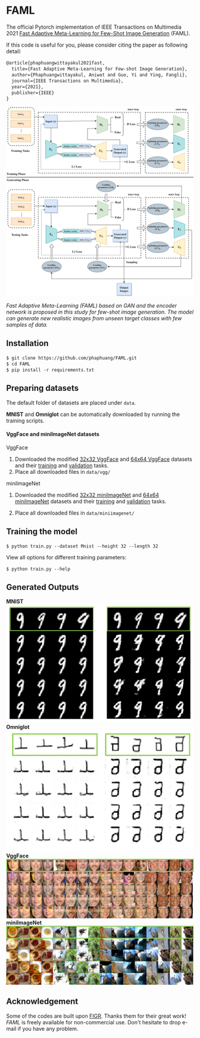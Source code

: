 # FAML
The official Pytorch implementation of IEEE Transactions on Multimedia 2021 [Fast Adaptive Meta-Learning for Few-Shot Image Generation](https://ieeexplore.ieee.org/abstract/document/9424414/) (FAML).

If this code is useful for you, please consider citing the paper as following detail:
```
@article{phaphuangwittayakul2021fast,
  title={Fast Adaptive Meta-Learning for Few-shot Image Generation},
  author={Phaphuangwittayakul, Aniwat and Guo, Yi and Ying, Fangli},
  journal={IEEE Transactions on Multimedia},
  year={2021},
  publisher={IEEE}
}
```

![alt text](imgs/Encoder_GAN.jpg)

<em>Fast Adaptive Meta-Learning (FAML) based on GAN and the encoder network is proposed in this study for few-shot image generation. The model can generate new realistic images from unseen target classes with few samples of data.</em>

## Installation

    $ git clone https://github.com/phaphuang/FAML.git
    $ cd FAML
    $ pip install -r requirements.txt

## Preparing datasets
The default folder of datasets are placed under `data`.

**MNIST** and **Omniglot** can be automatically downloaded by running the training scripts.

#### VggFace and miniImageNet datasets
VggFace
1. Downloaded the modified [32x32 VggFace](https://bit.ly/3aDmEcH) and [64x64 VggFace](https://bit.ly/3dP9RpF) datasets and their [training](https://bit.ly/3vhiyPh) and [validation](https://bit.ly/3v9S8Pw) tasks.
2. Place all downloaded files in `data/vgg/`

miniImageNet
1. Downloaded the modified [32x32 miniImageNet](https://bit.ly/3nhj3Gq) and [64x64 miniImageNet](https://bit.ly/3evZOER) datasets and their [training](https://bit.ly/2QU3FUb) and [validation](https://bit.ly/3gHxOAX) tasks.

2. Place all downloaded files in `data/miniimagenet/`

## Training the model
```
$ python train.py --dataset Mnist --height 32 --length 32
```
View all options for different training parameters:
```
$ python train.py --help
```
## Generated Outputs
**MNIST**
![alt text](imgs/1z_vs_2z.png)
**Omniglot**
![alt text](imgs/ex_omniglot.png)
**VggFace**
![alt text](imgs/vggface_64.png)
**miniImageNet**
![alt text](imgs/miniimagenet_64.png)

## Acknowledgement
Some of the codes are built upon [FIGR](https://github.com/LuEE-C/FIGR). Thanks them for their great work!
<em>FAML</em> is freely available for non-commercial use. Don't hesitate to drop e-mail if you have any problem.